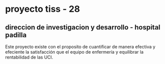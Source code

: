 # proyecto tiss - 28 
## direccion de investigacion y desarrollo - hospital padilla

Este proyecto existe con el proposito de cuantificar de manera efectiva y efeciente la
satisfacción que el equipo de enfermería y equilibrar la rentabilidad de las UCI.
